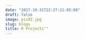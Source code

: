 ```yaml
---
date: "2017-10-31T22:27:21-05:00"
draft: false
image: pic02.jpg
slug: blogs
title: R Projects""
---
```


